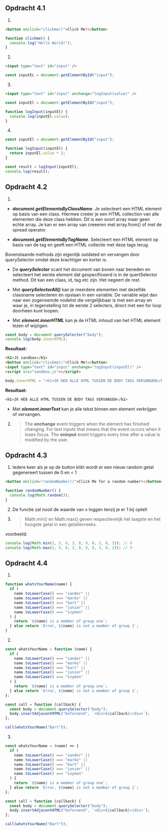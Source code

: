 ## Opdracht 4.1

1.

```html
<button onclick="clickme()">Click Me!</button>
```

```js
function clickme() {
  console.log("Hello World!");
}
```

2.

```html
<input type="text" id="input" />
```

```js
const inputEL = document.getElementById("input");
```

3.

```html
<input type="text" id="input" onchange="logInput(value)" />
```

```js
const inputEl = document.getElementById("input");

function logInput(inputEl) {
  console.log(inputEl.value);
}
```

4.

```js
const inputEl = document.getElementById("input");

function logInput(inputEl) {
  return inputEl.value * 2;
}

const result = logInput(inputEl);
console.log(result);
```

## Opdracht 4.2

1.

- **_document.getElementsByClassName_**. Je selecteert een HTML element op basis van een class. Hiermee creëer je een HTML collection van alle elementen die deze class hebben. Dit is een soort array maar geen echte array. Je kan er een array van creeeren met array.from() of met de spread operator.

- **_document.getElementsByTagName_**. Selecteert een HTML element op basis van de tag en geeft een HTML collectie met deze tags terug.

Bovenstaande methods zijn eigenlijk outdated en vervangen door querySelector omdat deze krachtiger en korter is.

- De **_querySelector_** scant het document van boven naar beneden en selecteert het eerste element dat gespecificeerd is in de quertSelector method. Dit kan een claas, id, tag etc zijn. Het negeert de rest.

- Met **_querySelectorAll()_** kan je meerdere elementen met dezelfde classname selecteren en opslaan in een variable. De variable wijst dan naar een zogenoemde nodelist die vergelijkbaar is met een array en waar je, in tegenstelling tot de eerste 2 selecters, direct met een for loop doorheen kunt loopen.

- Met **_element.innerHTML_** kan je de HTML inhoud van het HTML element lezen of wijzigen.

```js
const body = document.querySelector("body");
console.log(body.innerHTML);
```

**Resultaat:**

```html
<h1>JS sandbox</h1>
<button onclick="clickme()">Click Me!</button>
<input type="text" id="input" onchange="logInput(inputEl)" />
<script src="sandbox.js"></script>
```

```js
body.innerHTML = "<h1>IK HEB ALLE HTML TUSSEN DE BODY TAGS VERVANGEN</h1>";
```

**Resultaat:**

```html
<h1>IK HEB ALLE HTML TUSSEN DE BODY TAGS VERVANGEN</h1>
```

- Met **_element.innerText_** kan je alle tekst binnen een element verkrijgen of vervangen.

2.  > The **onchange** event triggers when the element has finished changing. For text inputs that means that the event occurs when it loses focus.
    > The **oninput** event triggers every time after a value is modified by the user.

## Opdracht 4.3

1. Iedere keer als je op de button klikt wordt er een nieuw random getal gegenereert tussen de 0 en < 1

```html
<button onclick="randomNumber()">Click Me for a random number!</button>
```

```js
function randomNumber() {
  console.log(Math.random());
}
```

2. De functie zal nooit de waarde van x loggen tenzij je er 1 bij optelt

3. > Math.min() en Math.max() geven respectievelijk het laagste en het hoogste getal in een getallenreeks.

voorbeeld:

```js
console.log(Math.min(1, 5, 6, 3, 8, 9, 8, 3, 0, 2)); // 0
console.log(Math.max(1, 5, 6, 3, 8, 9, 8, 3, 0, 2)); // 9
```

## Opdracht 4.4

1.

```js
function whatsYourName(name) {
  if (
    name.toLowerCase() === "sander" ||
    name.toLowerCase() === "marko" ||
    name.toLowerCase() === "bart" ||
    name.toLowerCase() === "junier" ||
    name.toLowerCase() === "szymon"
  ) {
    return `${name} is a member of group one`;
  } else return `Error, ${name} is not a member of group 1`;
}
```

2.

```js
const whatsYourName = function (name) {
  if (
    name.toLowerCase() === "sander" ||
    name.toLowerCase() === "marko" ||
    name.toLowerCase() === "bart" ||
    name.toLowerCase() === "junier" ||
    name.toLowerCase() === "szymon"
  ) {
    return `${name} is a member of group one`;
  } else return `Error, ${name} is not a member of group 1`;
};

const call = function (callback) {
  const body = document.querySelector("body");
  body.insertAdjacentHTML("beforeend", `<div>${callback}</div>`);
};

call(whatsYourName("Bart"));
```

3.

```js
const whatsYourName = (name) => {
  if (
    name.toLowerCase() === "sander" ||
    name.toLowerCase() === "marko" ||
    name.toLowerCase() === "bart" ||
    name.toLowerCase() === "junier" ||
    name.toLowerCase() === "szymon"
  ) {
    return `${name} is a member of group one`;
  } else return `Error, ${name} is not a member of group 1`;
};

const call = function (callback) {
  const body = document.querySelector("body");
  body.insertAdjacentHTML("beforeend", `<div>${callback}</div>`);
};

call(whatsYourName("Bart"));
```
